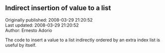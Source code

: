 ## Indirect insertion of value to a list  
Originally published: 2008-03-29 21:20:52  
Last updated: 2008-03-29 21:20:52  
Author: Ernesto Adorio  
  
The code to insert a value to a list indirectly ordered by an extra index list is useful by itself.